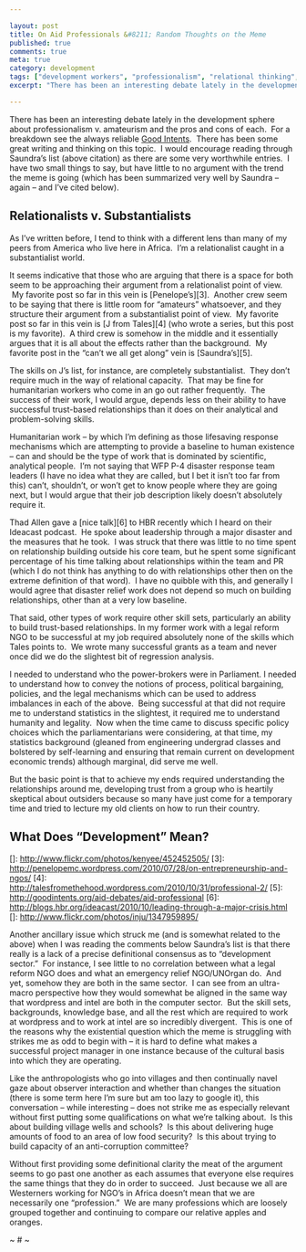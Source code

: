 ```yaml
---

layout: post
title: On Aid Professionals &#8211; Random Thoughts on the Meme
published: true
comments: true
meta: true
category: development
tags: ["development workers", "professionalism", "relational thinking", "substantialist thinking"]
excerpt: "There has been an interesting debate lately in the development sphere about professionalism v. amateurism and the pros and cons of each.  There has been some great writing and thinking on this topic, but a lot of it seems to be less responsive than it should be because the meme is putting the cart before the horse since we don't have a clear consensus definition as to what 'development work' means it is difficult to have a clear discussion as to what a 'development professional' is."

---
```


There has been an interesting debate lately in the development sphere about professionalism v. amateurism and the pros and cons of each.  For a breakdown see the always reliable [Good Intents][1].  There has been some great writing and thinking on this topic.  I would encourage reading through Saundra’s list (above citation) as there are some very worthwhile entries.  I have two small things to say, but have little to no argument with the trend the meme is going (which has been summarized very well by Saundra – again – and I’ve cited below).


## Relationalists v. Substantialists

As I’ve written before, I tend to think with a different lens than many of my peers from America who live here in Africa.  I’m a relationalist caught in a substantialist world.

It seems indicative that those who are arguing that there is a space for both seem to be approaching their argument from a relationalist point of view.  My favorite post so far in this vein is [Penelope’s][3].  Another crew seem to be saying that there is little room for “amateurs” whatsoever, and they structure their argument from a substantialist point of view.  My favorite post so far in this vein is [J from Tales][4] (who wrote a series, but this post is my favorite).  A third crew is somehow in the middle and it essentially argues that it is all about the effects rather than the background.  My favorite post in the “can’t we all get along” vein is [Saundra’s][5].

The skills on J’s list, for instance, are completely substantialist.  They don’t require much in the way of relational capacity.  That may be fine for humanitarian workers who come in an go out rather frequently.  The success of their work, I would argue, depends less on their ability to have successful trust-based relationships than it does on their analytical and problem-solving skills.

Humanitarian work – by which I’m defining as those lifesaving response mechanisms which are attempting to provide a baseline to human existence – can and should be the type of work that is dominated by scientific, analytical people.  I’m not saying that WFP P-4 disaster response team leaders (I have no idea what they are called, but I bet it isn’t too far from this) can’t, shouldn’t, or won’t get to know people where they are going next, but I would argue that their job description likely doesn’t absolutely require it.

Thad Allen gave a [nice talk][6] to HBR recently which I heard on their Ideacast podcast.  He spoke about leadership through a major disaster and the measures that he took.  I was struck that there was little to no time spent on relationship building outside his core team, but he spent some significant percentage of his time talking about relationships within the team and PR (which I do not think has anything to do with relationships other then on the extreme definition of that word).  I have no quibble with this, and generally I would agree that disaster relief work does not depend so much on building relationships, other than at a very low baseline.

That said, other types of work require other skill sets, particularly an ability to build trust-based relationships. In my former work with a legal reform NGO to be successful at my job required absolutely none of the skills which Tales points to.  We wrote many successful grants as a team and never once did we do the slightest bit of regression analysis.

I needed to understand who the power-brokers were in Parliament. I needed to understand how to convey the notions of process, political bargaining, policies, and the legal mechanisms which can be used to address imbalances in each of the above.  Being successful at that did not require me to understand statistics in the slightest, it required me to understand humanity and legality.  Now when the time came to discuss specific policy choices which the parliamentarians were considering, at that time, my statistics background (gleaned from engineering undergrad classes and bolstered by self-learning and ensuring that remain current on development economic trends) although marginal, did serve me well.

But the basic point is that to achieve my ends required understanding the relationships around me, developing trust from a group who is heartily skeptical about outsiders because so many have just come for a temporary time and tried to lecture my old clients on how to run their country.


## What Does “Development” Mean?

 [1]: http://goodintents.org/staffing-or-employment/volunteers-vs-professionals-aid-debates
 []: http://www.flickr.com/photos/kenyee/452452505/
 [3]: http://penelopemc.wordpress.com/2010/07/28/on-entrepreneurship-and-ngos/
 [4]: http://talesfromethehood.wordpress.com/2010/10/31/professional-2/
 [5]: http://goodintents.org/aid-debates/aid-professional
 [6]: http://blogs.hbr.org/ideacast/2010/10/leading-through-a-major-crisis.html
 []: http://www.flickr.com/photos/inju/1347959895/

Another ancillary issue which struck me (and is somewhat related to the above) when I was reading the comments below Saundra’s list is that there really is a lack of a precise definitional consensus as to “development sector.”  For instance, I see little to no correlation between what a legal reform NGO does and what an emergency relief NGO/UNOrgan do.  And yet, somehow they are both in the same sector.  I can see from an ultra-macro perspective how they would somewhat be aligned in the same way that wordpress and intel are both in the computer sector.  But the skill sets, backgrounds, knowledge base, and all the rest which are required to work at wordpress and to work at intel are so incredibly divergent.  This is one of the reasons why the existential question which the meme is struggling with strikes me as odd to begin with – it is hard to define what makes a successful project manager in one instance because of the cultural basis into which they are operating.

Like the anthropologists who go into villages and then continually navel gaze about observer interaction and whether than changes the situation (there is some term here I’m sure but am too lazy to google it), this conversation – while interesting – does not strike me as especially relevant without first putting some qualifications on what we’re talking about.  Is this about building village wells and schools?  Is this about delivering huge amounts of food to an area of low food security?  Is this about trying to build capacity of an anti-corruption committee?

Without first providing some definitional clarity the meat of the argument seems to go past one another as each assumes that everyone else requires the same things that they do in order to succeed.  Just because we all are Westerners working for NGO’s in Africa doesn’t mean that we are necessarily one “profession.”  We are many professions which are loosely grouped together and continuing to compare our relative apples and oranges.

~ # ~
